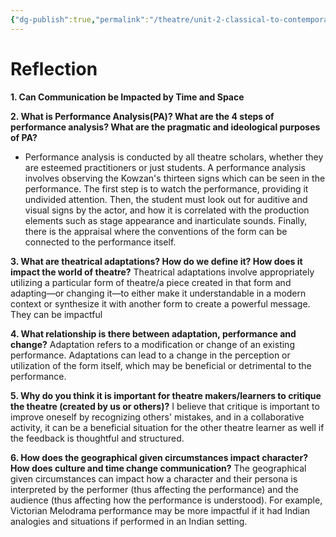 ```yaml
---
{"dg-publish":true,"permalink":"/theatre/unit-2-classical-to-contemporary/30-08-2022-pre-unit-reflection/","dgHomeLink":true,"dgPassFrontmatter":false}
---
```


# Reflection
**1. Can Communication be Impacted by Time and Space**

**2. What is Performance Analysis(PA)? What are the 4 steps of performance analysis? What are the pragmatic and ideological purposes of PA?**
- Performance analysis is conducted by all theatre scholars, whether they are esteemed practitioners or just students. A performance analysis involves observing the Kowzan's thirteen signs which can be seen in the performance. The first step is to watch the performance, providing it undivided attention. Then, the student must look out for auditive and visual signs by the actor, and how it is correlated with the production elements such as stage appearance and inarticulate sounds. Finally, there is the appraisal where the conventions of the form can be connected to the performance itself.

**3. What are theatrical adaptations? How do we define it? How does it impact the world of theatre?**
Theatrical adaptations involve appropriately utilizing a particular form of theatre/a piece created in that form and adapting—or changing it—to either make it understandable in a modern context or synthesize it with another form to create a powerful message. They can be impactful

**4. What relationship is there between adaptation, performance and change?**
Adaptation refers to a modification or change of an existing performance. Adaptations can lead to a change in the perception or utilization of the form itself, which may be beneficial or detrimental to the performance.

**5. Why do you think it is important for theatre makers/learners to critique the theatre (created by us or others)?**
I believe that critique is important to improve oneself by recognizing others' mistakes, and in a collaborative activity, it can be a beneficial situation for the other theatre learner as well if the feedback is thoughtful and structured.

**6. How does the geographical given circumstances impact character? How does culture and time change communication?**
The geographical given circumstances can impact how a character and their persona is interpreted by the performer (thus affecting the performance) and the audience (thus affecting how the performance is understood). For example, Victorian Melodrama performance may be more impactful if it had Indian analogies and situations if performed in an Indian setting.



